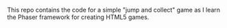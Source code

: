 This repo contains the code for a simple "jump and collect" game as I learn the Phaser framework for creating HTML5 games.
